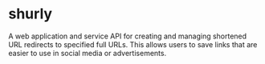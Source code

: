 # shurly
A web application and service API for creating and managing shortened URL redirects to specified full URLs. This allows users to save links that are easier to use in social media or advertisements.
